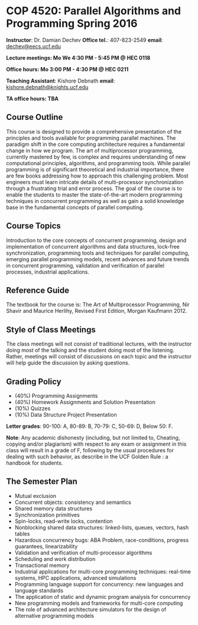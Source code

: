 # COP 4520: Parallel Algorithms and Programming Spring 2016

**Instructor**: Dr. Damian Dechev **Office tel.**: 407-823-2549 **email**: dechev@eecs.ucf.edu

**Lecture meetings: Mo We 4:30 PM - 5:45 PM @ HEC 0118**

**Office hours: Mo 3:00 PM - 4:30 PM @ HEC 0211**

**Teaching Assistant**: Kishore Debnath **email**: kishore.debnath@knights.ucf.edu

**TA office hours: TBA**

## Course Outline
This course is designed to provide a comprehensive presentation of the principles and tools available for programming parallel machines. The paradigm shift in the core computing architecture requires a fundamental change in how we program. The art of multiprocessor programming, currently mastered by few, is complex and requires understanding of new computational principles, algorithms, and programming tools. While parallel programming is of significant theoretical and industrial importance, there are few books addressing how to approach this challenging problem. Most engineers must learn intricate details of multi-processor synchronization through a frustrating trial and error process. The goal of the course is to enable the students to master the state-of-the-art modern programming techniques in concurrent programming as well as gain a solid knowledge base in the fundamental concepts of parallel computing.

## Course Topics
Introduction to the core concepts of concurrent programming, design and implementation of concurrent algorithms and data structures, lock-free synchronization, programming tools and techniques for parallel computing, emerging parallel programming models, recent advances and future trends in concurrent programming, validation and verification of parallel processes, industrial applications.

## Reference Guide
The textbook for the course is: The Art of Multiprocessor Programming, Nir Shavir and Maurice Herlihy, Revised First Edition, Morgan Kaufmann 2012.

## Style of Class Meetings
The class meetings will not consist of traditional lectures, with the instructor doing most of the talking and the student doing most of the listening. Rather, meetings will consist of discussions on each topic and the instructor will help guide the discussion by asking questions.

## Grading Policy
* (40%) Programming Assignments
* (40%) Homework Assignments and Solution Presentation
* (10%) Quizzes
* (10%) Data Structure Project Presentation

**Letter grades**: 90-100: A, 80-89: B, 70-79: C, 50-69: D, Below 50: F.

**Note**: Any academic dishonesty (including, but not limited to, Cheating, copying and/or plagiarism) with respect to any exam or assignment in this class will result in a grade of F, following by the usual procedures for dealing with such behavior, as describe in the UCF Golden Rule : a handbook for students.

## The Semester Plan
- Mutual exclusion
- Concurrent objects: consistency and semantics
- Shared memory data structures
- Synchronization primitives
- Spin-locks, read-write locks, contention
- Nonblocking shared data structures: linked-lists, queues, vectors, hash tables
- Hazardous concurrency bugs: ABA Problem, race-conditions, progress guarantees, linearizability
- Validation and verification of multi-processor algorithms
- Scheduling and work distribution
- Transactional memory
- Industrial applications for multi-core programming techniques: real-time systems, HPC applications, advanced simulations
- Programming language support for concurrency: new languages and language standards
- The application of static and dynamic program analysis for concurrency
- New programming models and frameworks for multi-core computing
- The role of advanced architecture simulators for the design of alternative programming models
